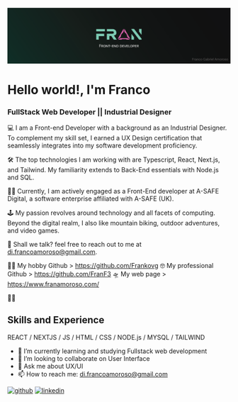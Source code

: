 ![FullStack Web Developer || Industrial Designer](https://github.com/Frankovg/Frankovg/blob/main/in-banner.png)

# Hello world!, I'm Franco
### FullStack Web Developer || Industrial Designer 

💻 I am a Front-end Developer with a background as an Industrial Designer. To complement my skill set, I earned a UX Design certification that seamlessly integrates into my software development proficiency.

🛠 The top technologies I am working with are Typescript, React, Next.js, and Tailwind. My familiarity extends to Back-End essentials with Node.js and SQL.

👨‍💻 Currently, I am actively engaged as a Front-End developer at A-SAFE Digital, a software enterprise affiliated with A-SAFE (UK).

🕹 My passion revolves around technology and all facets of computing. Beyond the digital realm, I also like mountain biking, outdoor adventures, and video games.

📧 Shall we talk? feel free to reach out to me at di.francoamoroso@gmail.com.

👨‍💻 My hobby Github > https://github.com/Frankovg
🤓 My professional Github > https://github.com/FranF3
🛸 My web page > https://www.franamoroso.com/

🙋‍♂️


## Skills and Experience
REACT / NEXTJS / JS / HTML / CSS / NODE.js / MYSQL / TAILWIND

- 🌱 I’m currently learning and studying Fullstack web development 
- 👯 I’m looking to collaborate on User Interface 
- 💬 Ask me about UX/UI 
- 📫 How to reach me: di.francoamoroso@gmail.com 


[<img src='https://cdn.jsdelivr.net/npm/simple-icons@3.0.1/icons/github.svg' alt='github' height='40'>](https://github.com/Frankovg)  [<img src='https://cdn.jsdelivr.net/npm/simple-icons@3.0.1/icons/linkedin.svg' alt='linkedin' height='40'>](https://www.linkedin.com/in/francoamoroso/)  







